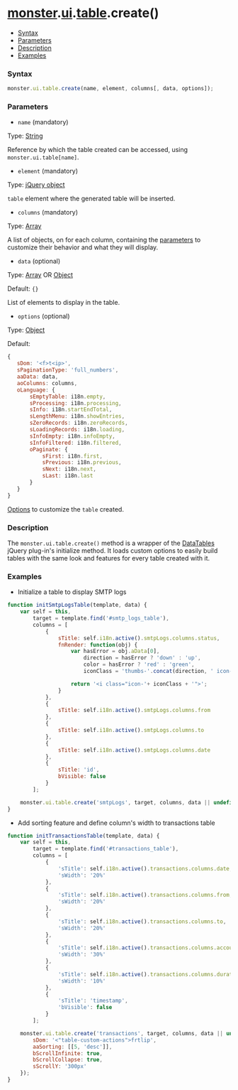 # [monster][monster].[ui][ui].[table][table].create()

* [Syntax](#syntax)
* [Parameters](#parameters)
* [Description](#description)
* [Examples](#examples)

### Syntax
```javascript
monster.ui.table.create(name, element, columns[, data, options]);
```

### Parameters
* `name` (mandatory)

 Type: [String][string_literal]

 Reference by which the table created can be accessed, using `monster.ui.table[name]`.

* `element` (mandatory)

 Type: [jQuery object][jquery]

 `table` element where the generated table will be inserted.

* `columns` (mandatory)

 Type: [Array][array_literal]

 A list of objects, on for each column, containing the [parameters][datatable_columns] to customize their behavior and what they will display.

* `data` (optional)

 Type: [Array][array_literal] OR [Object][object_literal]

 Default: `{}`

 List of elements to display in the table.

* `options` (optional)

 Type: [Object][object_literal]

 Default:
 ```javascript
 {
    sDom: '<f>t<ip>',
    sPaginationType: 'full_numbers',
    aaData: data,
    aoColumns: columns,
    oLanguage: {
        sEmptyTable: i18n.empty,
        sProcessing: i18n.processing,
        sInfo: i18n.startEndTotal,
        sLengthMenu: i18n.showEntries,
        sZeroRecords: i18n.zeroRecords,
        sLoadingRecords: i18n.loading,
        sInfoEmpty: i18n.infoEmpty,
        sInfoFiltered: i18n.filtered,
        oPaginate: {
            sFirst: i18n.first,
            sPrevious: i18n.previous,
            sNext: i18n.next,
            sLast: i18n.last
        }
    }
 }
 ```
 [Options][datatable_reference] to customize the `table` created.

### Description
The `monster.ui.table.create()` method is a wrapper of the [DataTables][datatables] jQuery plug-in's initialize method. It loads custom options to easily build tables with the same look and features for every table created with it.

### Examples
* Initialize a table to display SMTP logs
```javascript
function initSmtpLogsTable(template, data) {
    var self = this,
        target = template.find('#smtp_logs_table'),
        columns = [
            {
                sTitle: self.i18n.active().smtpLogs.columns.status,
                fnRender: function(obj) {
                    var hasError = obj.aData[0],
                        direction = hasError ? 'down' : 'up',
                        color = hasError ? 'red' : 'green',
                        iconClass = 'thumbs-'.concat(direction, ' icon-', color);

                    return '<i class="icon-'+ iconClass + '">';
                }
            },
            {
                sTitle: self.i18n.active().smtpLogs.columns.from
            },
            {
                sTitle: self.i18n.active().smtpLogs.columns.to
            },
            {
                sTitle: self.i18n.active().smtpLogs.columns.date
            },
            {
                sTitle: 'id',
                bVisible: false
            }
        ];

    monster.ui.table.create('smtpLogs', target, columns, data || undefined);
}
```
* Add sorting feature and define column's width to transactions table
```javascript
function initTransactionsTable(template, data) {
    var self = this,
        target = template.find('#transactions_table'),
        columns = [
            {
                'sTitle': self.i18n.active().transactions.columns.date,
                'sWidth': '20%'
            },
            {
                'sTitle': self.i18n.active().transactions.columns.from,
                'sWidth': '20%'
            },
            {
                'sTitle': self.i18n.active().transactions.columns.to,
                'sWidth': '20%'
            },
            {
                'sTitle': self.i18n.active().transactions.columns.account,
                'sWidth': '30%'
            },
            {
                'sTitle': self.i18n.active().transactions.columns.duration,
                'sWidth': '10%'
            },
            {
                'sTitle': 'timestamp',
                'bVisible': false
            }
        ];

    monster.ui.table.create('transactions', target, columns, data || undefined, {
        sDom: '<"table-custom-actions">frtlip',
        aaSorting: [[5, 'desc']],
        bScrollInfinite: true,
        bScrollCollapse: true,
        sScrollY: '300px'
    });
}
```

[monster]: ../../../monster.md
[ui]: ../../ui.md
[table]: ../table.md

[string_literal]: https://developer.mozilla.org/en-US/docs/Web/JavaScript/Guide/Values,_variables,_and_literals#String_literals
[jquery]: http://api.jquery.com/Types/#jQuery
[array_literal]: https://developer.mozilla.org/en-US/docs/Web/JavaScript/Guide/Values,_variables,_and_literals#Array_literals
[object_literal]: https://developer.mozilla.org/en-US/docs/Web/JavaScript/Guide/Values,_variables,_and_literals#Object_literals
[datatable_columns]: http://legacy.datatables.net/usage/columns
[datatable_reference]: http://legacy.datatables.net/ref
[datatables]: http://legacy.datatables.net/release-datatables/examples/basic_init/zero_config.html